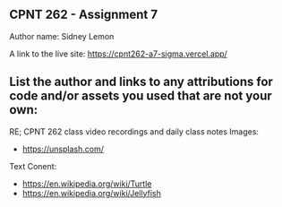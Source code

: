 ## CPNT 262 - Assignment 7

Author name: Sidney Lemon

A link to the live site: https://cpnt262-a7-sigma.vercel.app/

## List the author and links to any attributions for code and/or assets you used that are not your own:

RE; CPNT 262 class video recordings and daily class notes
Images:

- https://unsplash.com/

Text Conent:

- https://en.wikipedia.org/wiki/Turtle
- https://en.wikipedia.org/wiki/Jellyfish
